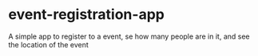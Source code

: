 # event-registration-app
A simple app to register to a event, se how many people are in it, and see the location of the event

